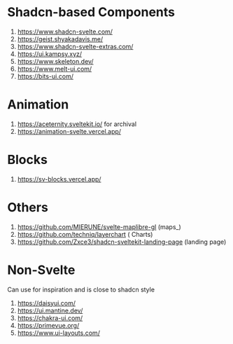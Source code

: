 # Shadcn-based Components
1. https://www.shadcn-svelte.com/ 
2. https://geist.shyakadavis.me/
3. https://www.shadcn-svelte-extras.com/
4. https://ui.kampsy.xyz/
5. https://www.skeleton.dev/
6. https://www.melt-ui.com/
7. https://bits-ui.com/
   
       
# Animation
1. https://aceternity.sveltekit.io/ for archival
2. https://animation-svelte.vercel.app/

# Blocks
1. https://sv-blocks.vercel.app/
   
# Others
1. https://github.com/MIERUNE/svelte-maplibre-gl (maps_)
2. https://github.com/techniq/layerchart ( Charts)
3. https://github.com/Zxce3/shadcn-sveltekit-landing-page (landing page)
   
# Non-Svelte
Can use for inspiration and is close to shadcn style
1. https://daisyui.com/
2. https://ui.mantine.dev/
3. https://chakra-ui.com/
4. https://primevue.org/
5. https://www.ui-layouts.com/
